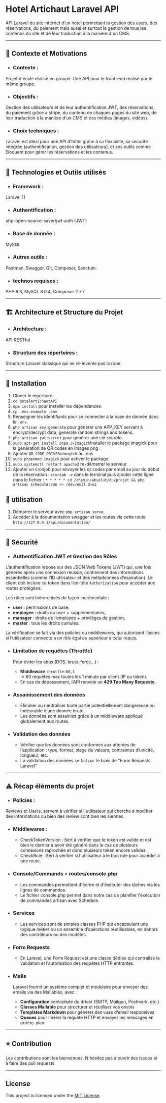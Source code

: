 # Hotel Artichaut Laravel API

API Laravel du site internet d'un hotel permettant la gestion des users, des réservations, du paiement mais aussi et surtout la gestion de tous les contenus du site et de leur traduction à la manière d'un CMS.

---

## :dart: Contexte et Motivations 

- ### Contexte : 
Projet d'école réalisé en groupe. Une API pour le front-end réalisé par le même groupe.

- ### Objectifs :
Gestion des utilisateurs et de leur authentification JWT, des réservations, du paiement grâce à stripe, du contenu de chaques pages du site web, de leur traduction à la manière d'un CMS et des médias (images, vidéos).

- ### Choix techniques :
Laravel est idéal pour une API d'hôtel grâce à sa flexibilité, sa sécurité intégrée (authentification,
gestion des utilisateurs), et ses outils comme Eloquent pour gérer les réservations et les contenus.


---

## :wrench: Technologies et Outils utilisés 

- ### Framework :
Laravel 11

- ### Authentification : 
php-open-source-saver/jwt-auth (JWT)

- ### Base de donnée : 
MySQL

- ### Autres outils : 
Postman, Swagger, Git, Composer, Sanctum.

- ### technos requises :
PHP 8.3, MySQL 8.0.4, Composer 2.7.7

---

## :building_construction: Architecture et Structure du Projet 

- ### Architecture :
API RESTful

- ### Structure des répertoires : 
Structure Laravel classique qui ne ré-invente pas la roue.

---

## :rocket: Installation

1. Cloner le répertoire.
2. `cd hotelArtichautAPI`
3. `npm install` pour installer les dépendances.
4. `cp .env.example .env`
5. Renseigner les identifiants pour se connecter à la base de donnée dans le `.env`.
6. `php artisan key:generate` pour générer une APP_KEY servant à encrypt/decrypt data, generate random strings and tokens.
6. `php artisan jwt:secret` pour générer une clé secrète.
7. `sudo apt-get install php8.3-imagick`Installer le package imagick pour la génération de QR codes en images png :
8. Ajouter `QR_CODE_DRIVER=imagick` au .env 
8. `sudo phpenmod imagick` pour activer le package.
9. `sudo systemctl restart apache2` re-démarrer le serveur.
10. Ajouter un cronjob pour envoyer les qr codes par email au jour du début de la réservation : `crontab -e` dans le terminal puis ajouter cette ligne dans le fichier : `* * * * * cd /chemin/absolut/du/projet && php artisan schedule:run >> /dev/null 2>&1`


## :scroll: utilisation

1. Démarrer le serveur avec `php artisan serve`.
2. Accéder à la documentation swagger et les routes via cette route `http://127.0.0.1/api/documentation/`

---

## :construction: Sécurité

- ### Authentification JWT et Gestion des Rôles

L’authentification repose sur des JSON Web Tokens (JWT) qui, une fois générés après une connexion réussie, contiennent des informations essentielles (comme l’ID utilisateur et des métadonnées d’expiration). Le client doit inclure ce token dans l’en-tête `Authorization` pour accéder aux routes protégées.

Les rôles sont hiérarchisés de façon incrémentale :
- **user** : permissions de base,
- **employee** : droits du user + supplémentaires,
- **manager** : droits de l’employee + privilèges de gestion,
- **master** : tous les droits cumulés.

La vérification se fait via des policies ou middlewares, qui autorisent l’accès si l’utilisateur connecté a un rôle égal ou supérieur à celui requis.

- ### Limitation de requêtes (Throttle)

  Pour éviter les abus (DOS, brute-force…) :
    - **Middleware** `throttle:60,1`  
  → 60 requêtes max toutes les 1 minute par client (IP ou token).
    - En cas de dépassement, l’API renvoie un **429 Too Many Requests**.

- ### Assainissement des données

    - Éliminer ou neutraliser toute partie potentiellement dangereuse ou indésirable d’une donnée brute.
  - Les données sont assainies grâce à un middleware appliqué globalement aux routes.

- ### Validation des données 

  - Vérifier que les données sont conformes aux attentes de l’application : type, format, plage de valeurs, contraintes d’unicité, longueur, etc.
  - La validation des données se fait par le biais de "Form Requests Laravel" 

---
## :warning: Récap éléments du projet

- ### Policies : 
Reviews et Users, servent à vérifier si l'utilisateur qui cherche à modifier des informations ou bien des review sont bien les siennes.

- ### Middlewares :
  - CheckTokenVersion : Sert à vérifier que le token est valide et est bien le dernier à avoir été généré dans le cas de plusieurs connexions raprochée et donc plusieurs token encore valides.
  - CheckRole : Sert à vérifier si l'utilisateur à le bon role pour accéder à une route.

- ### Console/Commands + routes/console.php
  - Les commandes permettent d'écrire et d'éxécuter des tâches via les lignes de commandes. 
  - Le fichier console.php permet dans notre cas de planifier l'éxécution de commandes artisan avec Schedule.

- ### Services
    - Les services sont de simples classes PHP qui encapsulent une logique métier ou un ensemble d’opérations réutilisables, en dehors des contrôleurs ou des modèles.

- ### Form Requests
    - En Laravel, une Form Request est une classe dédiée qui centralise la validation et l’autorisation des requêtes HTTP entrantes.

- ### Mails
    Laravel fournit un système complet et modulaire pour envoyer des emails via des Mailables, avec :
    - **Configuration** centralisée du driver (SMTP, Mailgun, Postmark, etc.)
    - **Classes Mailable** pour structurer et réutiliser vos envois
    - **Templates Markdown** pour générer des vues d’email responsives
    - **Queues** pour libérer la requête HTTP et envoyer les messages en arrière-plan

---

## :star: Contribution

Les contributions sont les bienvenues. N'hésitez pas à ouvrir des issues et à faire des pull requests.

---

## License

This project is licensed under the [MIT License](LICENSE).
